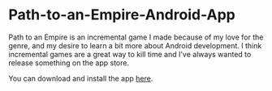 # Path-to-an-Empire-Android-App
Path to an Empire is an incremental game I made because of my love for the genre, and my desire to learn a bit more about Android development.  I think incremental games are a great way to kill time and I've always wanted to release something on the app store.

You can download and install the app <a href="https://play.google.com/store/apps/details?id=com.ryan.PathToAnEmpire">here</a>.
